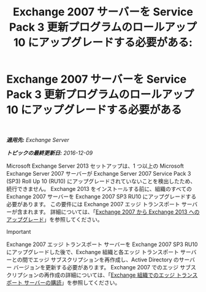 ﻿---
title: 'Exchange 2007 サーバーを Service Pack 3 更新プログラムのロールアップ 10 にアップグレードする必要がある:'
TOCTitle: Exchange 2007 サーバーを Service Pack 3 更新プログラムのロールアップ 10 にアップグレードする必要がある
ms:assetid: b8028a00-c451-412e-86f2-1669f6eee8fc
ms:mtpsurl: https://technet.microsoft.com/ja-jp/library/ms.exch.setupreadiness.e15e12coexistenceminversionrequirement(v=EXCHG.150)
ms:contentKeyID: 49129703
ms.date: 04/24/2018
mtps_version: v=EXCHG.150
ms.translationtype: HT
---

# Exchange 2007 サーバーを Service Pack 3 更新プログラムのロールアップ 10 にアップグレードする必要がある

 

_**適用先:** Exchange Server_

_**トピックの最終更新日:** 2016-12-09_

Microsoft Exchange Server 2013 セットアップは、1 つ以上の Microsoft Exchange Server 2007 サーバーが Exchange Server 2007 Service Pack 3 (SP3) Roll Up 10 (RU10) にアップグレードされていないことを検出したため、続行できません。 Exchange 2013 をインストールする前に、組織のすべての Exchange 2007 サーバーを Exchange 2007 SP3 RU10 にアップグレードする必要があります。 この要件には Exchange 2007 エッジ トランスポート サーバーが含まれます。 詳細については、「[Exchange 2007 から Exchange 2013 へのアップグレード](upgrade-from-exchange-2007-to-exchange-2013-exchange-2013-help.md)」を参照してください。


> [!IMPORTANT]
> Exchange&nbsp;2007 エッジ トランスポート サーバーを Exchange&nbsp;2007 SP3 RU10 にアップグレードした後で、Exchange 組織と各エッジ トランスポート サーバーとの間でエッジ サブスクリプションを再作成し、Active Directory のサーバー バージョンを更新する必要があります。 Exchange&nbsp;2007 でのエッジ サブスクリプションの再作成の詳細については、「<A href="https://go.microsoft.com/fwlink/?linkid=282699">Exchange 組織でのエッジ トランスポート サーバーの購読</A>」を参照してください。


